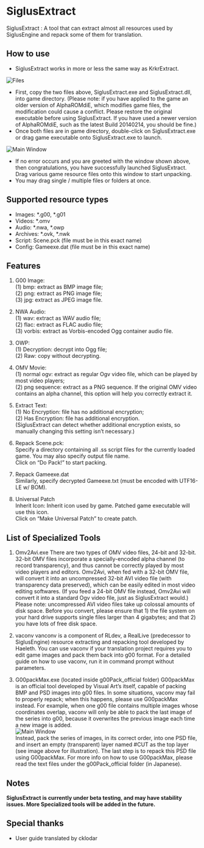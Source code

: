 # SiglusExtract
SiglusExtract : A tool that can extract almost all resources used by SiglusEngine and repack some of them for translation.

## How to use
- SiglusExtract works in more or less the same way as KrkrExtract.

![Files](https://github.com/xmoeproject/SiglusExtract/blob/master/images/1st.jpg)

- First, copy the two files above, SiglusExtract.exe and SiglusExtract.dll, into game directory.
(Please note: if you have applied to the game an older version of AlphaROMdiE, which modifies game files, the modification could cause a conflict. Please restore the original executable before using SiglusExtract. If you have used a newer version of AlphaROMdiE, such as the latest Build 20140214, you should be fine.)
- Once both files are in game directory, double-click on SiglusExtract.exe or drag game executable onto SiglusExtract.exe to launch.

![Main Window](https://github.com/xmoeproject/SiglusExtract/blob/master/images/siglusext1.jpg)

- If no error occurs and you are greeted with the window shown above, then congratulations, you have successfully launched SiglusExtract.
Drag various game resource files onto this window to start unpacking.
- You may drag single / multiple files or folders at once.

## Supported resource types
- Images: *.g00, *.g01
- Videos: *.omv
- Audio: *.nwa, *.owp
- Archives: *.ovk, *.nwk
- Script: Scene.pck (file must be in this exact name)
- Config: Gameexe.dat (file must be in this exact name)

## Features


1.	G00 Image:  
(1)	bmp: extract as BMP image file;  
(2)	png: extract as PNG image file;  
(3)	jpg: extract as JPEG image file.  

2.	NWA Audio:  
(1)	wav: extract as WAV audio file;  
(2)	flac: extract as FLAC audio file;  
(3)	vorbis: extract as Vorbis-encoded Ogg container audio file.  

3.	OWP:  
(1)	Decryption: decrypt into Ogg file;  
(2)	Raw: copy without decrypting.  

4.	OMV Movie:  
(1)	normal ogv: extract as regular Ogv video file, which can be played by most video players;  
(2)	png sequence: extract as a PNG sequence. If the original OMV video contains an alpha channel, this option will help you correctly extract it.  

5.	Extract Text:  
(1)	No Encryption: file has no additional encryption;  
(2)	Has Encryption: file has additional encryption.  
(SiglusExtract can detect whether additional encryption exists, so manually changing this setting isn’t necessary.)

6.	Repack Scene.pck:  
Specify a directory containing all .ss script files for the currently loaded game. You may also specify output file name.  
Click on “Do Pack!” to start packing.  

7.	Repack Gameexe.dat  
Similarly, specify decrypted Gameexe.txt (must be encoded with UTF16-LE w/ BOM).  

8.	Universal Patch  
Inherit Icon: Inherit icon used by game. Patched game executable will use this icon.  
Click on “Make Universal Patch” to create patch.  


## List of Specialized Tools

1.	Omv2Avi.exe
There are two types of OMV video files, 24-bit and 32-bit. 32-bit OMV files incorporate a specially-encoded alpha channel (to record transparency), and thus cannot be correctly played by most video players and editors. Omv2Avi, when fed with a 32-bit OMV file, will convert it into an uncompressed 32-bit AVI video file (with transparency data preserved), which can be easily edited in most video editing softwares. (If you feed a 24-bit OMV file instead, Omv2Avi will convert it into a standard Ogv video file, just as SiglusExtract would.)
Please note: uncompressed AVI video files take up colossal amounts of disk space. Before you convert, please ensure that 1) the file system on your hard drive supports single files larger than 4 gigabytes; and that 2) you have lots of free disk space.

2.	vaconv
vanconv is a component of RLdev, a RealLive (predecessor to SiglusEngine) resource extracting and repacking tool developed by Haeleth. You can use vaconv if your translation project requires you to edit game images and pack them back into g00 format. For a detailed guide on how to use vaconv, run it in command prompt without parameters.

3.	G00packMax.exe (located inside g00Pack_official folder)
G00packMax is an official tool developed by Visual Art’s itself, capable of packing BMP and PSD images into g00 files. In some situations, vaconv may fail to properly repack; when this happens, please use G00packMax instead.
For example, when one g00 file contains multiple images whose coordinates overlap, vaconv will only be able to pack the last image of the series into g00, because it overwrites the previous image each time a new image is added.  
![Main Window](https://github.com/xmoeproject/SiglusExtract/blob/master/images/g00.jpg)  
Instead, pack the series of images, in its correct order, into one PSD file, and insert an empty (transparent) layer named #CUT as the top layer (see image above for illustration). The last step is to repack this PSD file using G00packMax. For more info on how to use G00packMax, please read the text files under the g00Pack_official folder (in Japanese).


## Notes  

**SiglusExtract is currently under beta testing, and may have stability issues. More Specialized tools will be added in the future.**

## Special thanks
- User guide translated by cklodar